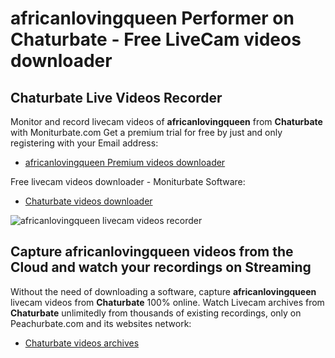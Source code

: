# africanlovingqueen Performer on Chaturbate - Free LiveCam videos downloader

## Chaturbate Live Videos Recorder

Monitor and record livecam videos of **africanlovingqueen** from **Chaturbate** with Moniturbate.com
Get a premium trial for free by just and only registering with your Email address:
* [africanlovingqueen Premium videos downloader](https://moniturbate.com/request-demo-licence-key.html)

Free livecam videos downloader - Moniturbate Software:
* [Chaturbate videos downloader](https://moniturbate.com/moniturbate-download-software.html)

![africanlovingqueen livecam videos recorder](https://peachurnet.com/templates/moniturbate-software.png)


## Capture africanlovingqueen videos from the Cloud and watch your recordings on Streaming

Without the need of downloading a software, capture **africanlovingqueen** livecam videos from **Chaturbate** 100% online.
Watch Livecam archives from **Chaturbate** unlimitedly from thousands of existing recordings, only on Peachurbate.com and its websites network:
* [Chaturbate videos archives](https://peachurnet.com/)